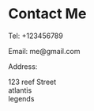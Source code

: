 <h1>Contact Me</h1>
<p>Tel: +123456789</p>
<p>Email: me@gmail.com</p>
<p>Address:</p>
<p>
  123 reef Street<br />
  atlantis<br />
  legends<br />
</p>
